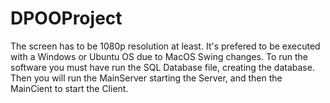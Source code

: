 # DPOOProject

The screen has to be 1080p resolution at least.
It's prefered to be executed with a Windows or Ubuntu OS due to MacOS Swing changes.
To run the software you must have run the SQL Database file, creating the database.
Then you will run the MainServer starting the Server, and then the MainCient to start the Client.
